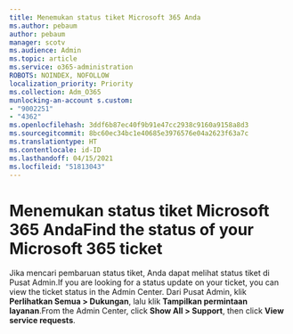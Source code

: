 ```yaml
---
title: Menemukan status tiket Microsoft 365 Anda
ms.author: pebaum
author: pebaum
manager: scotv
ms.audience: Admin
ms.topic: article
ms.service: o365-administration
ROBOTS: NOINDEX, NOFOLLOW
localization_priority: Priority
ms.collection: Adm_O365
munlocking-an-account s.custom:
- "9002251"
- "4362"
ms.openlocfilehash: 3ddf6b87ec40f9b91e47cc2938c9160a9158a8d3
ms.sourcegitcommit: 8bc60ec34bc1e40685e3976576e04a2623f63a7c
ms.translationtype: HT
ms.contentlocale: id-ID
ms.lasthandoff: 04/15/2021
ms.locfileid: "51813043"
---
```

# <a name="find-the-status-of-your-microsoft-365-ticket"></a><span data-ttu-id="7d9b9-102">Menemukan status tiket Microsoft 365 Anda</span><span class="sxs-lookup"><span data-stu-id="7d9b9-102">Find the status of your Microsoft 365 ticket</span></span>

<span data-ttu-id="7d9b9-103">Jika mencari pembaruan status tiket, Anda dapat melihat status tiket di Pusat Admin.</span><span class="sxs-lookup"><span data-stu-id="7d9b9-103">If you are looking for a status update on your ticket, you can view the ticket status in the Admin Center.</span></span> <span data-ttu-id="7d9b9-104">Dari Pusat Admin, klik **Perlihatkan Semua > Dukungan**, lalu klik **Tampilkan permintaan layanan**.</span><span class="sxs-lookup"><span data-stu-id="7d9b9-104">From the Admin Center, click **Show All > Support**, then click **View service requests**.</span></span>
